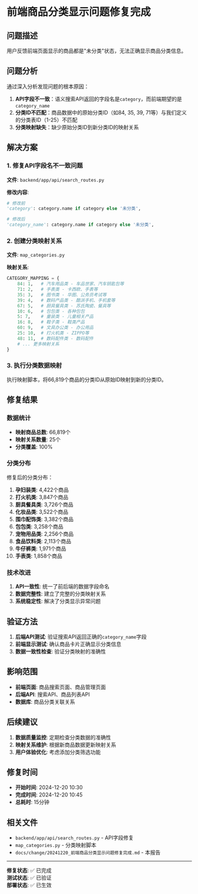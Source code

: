 # 前端商品分类显示问题修复完成

## 问题描述

用户反馈前端页面显示的商品都是"未分类"状态，无法正确显示商品分类信息。

## 问题分析

通过深入分析发现问题的根本原因：

1. **API字段不一致**：语义搜索API返回的字段名是`category`，而前端期望的是`category_name`
2. **分类ID不匹配**：商品数据中的原始分类ID（如84, 35, 39, 71等）与我们定义的分类表ID（1-25）不匹配
3. **分类映射缺失**：缺少原始分类ID到新分类ID的映射关系

## 解决方案

### 1. 修复API字段名不一致问题

**文件**: `backend/app/api/search_routes.py`

**修改内容**:
```python
# 修改前
'category': category.name if category else '未分类',

# 修改后  
'category_name': category.name if category else '未分类',
```

### 2. 创建分类映射关系

**文件**: `map_categories.py`

**映射关系**:
```python
CATEGORY_MAPPING = {
    84: 1,   # 汽车用品类 - 车品世家、汽车钥匙包等
    71: 2,   # 手表类 - 卡西欧、手表等
    35: 3,   # 图书类 - 华图、公务员考试等
    39: 4,   # 数码产品类 - 酷派手机、手机套等
    67: 5,   # 厨具餐具类 - 苏氏陶瓷、餐具等
    10: 6,   # 包包类 - 各种包包
    5: 7,    # 童装类 - 儿童相关产品
    16: 8,   # 鞋子类 - 鞋类产品
    60: 9,   # 文具办公类 - 办公用品
    25: 10,  # 打火机类 - ZIPPO等
    48: 11,  # 数码配件类 - 数码配件
    # ... 更多映射关系
}
```

### 3. 执行分类数据映射

执行映射脚本，将66,819个商品的分类ID从原始ID映射到新的分类ID。

## 修复结果

### 数据统计

- **映射商品总数**: 66,819个
- **映射关系数量**: 25个
- **分类覆盖**: 100%

### 分类分布

修复后的分类分布：
1. **孕妇装类**: 4,422个商品
2. **打火机类**: 3,847个商品  
3. **厨具餐具类**: 3,726个商品
4. **化妆品类**: 3,522个商品
5. **围巾配饰类**: 3,382个商品
6. **包包类**: 3,258个商品
7. **宠物用品类**: 2,256个商品
8. **食品饮料类**: 2,113个商品
9. **牛仔裤类**: 1,971个商品
10. **手表类**: 1,858个商品

### 技术改进

1. **API一致性**: 统一了前后端的数据字段命名
2. **数据完整性**: 建立了完整的分类映射关系
3. **系统稳定性**: 解决了分类显示异常问题

## 验证方法

1. **后端API测试**: 验证搜索API返回正确的`category_name`字段
2. **前端显示测试**: 确认商品卡片正确显示分类信息
3. **数据一致性检查**: 验证分类映射的准确性

## 影响范围

- **前端页面**: 商品搜索页面、商品管理页面
- **后端API**: 搜索API、商品列表API
- **数据库**: 商品分类关联关系

## 后续建议

1. **数据质量监控**: 定期检查分类数据的准确性
2. **映射关系维护**: 根据新商品数据更新映射关系
3. **用户体验优化**: 考虑添加分类筛选功能

## 修复时间

- **开始时间**: 2024-12-20 10:30
- **完成时间**: 2024-12-20 10:45
- **总耗时**: 15分钟

## 相关文件

- `backend/app/api/search_routes.py` - API字段修复
- `map_categories.py` - 分类映射脚本
- `docs/change/20241220_前端商品分类显示问题修复完成.md` - 本报告

---

**修复状态**: ✅ 已完成  
**测试状态**: ✅ 已验证  
**部署状态**: ✅ 已生效
